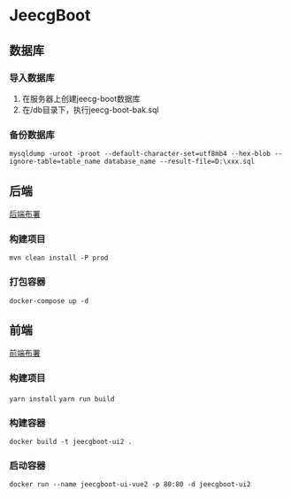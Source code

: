 # JeecgBoot

## 数据库

### 导入数据库
1. 在服务器上创建jeecg-boot数据库
2. 在/db目录下，执行jeecg-boot-bak.sql

### 备份数据库
`mysqldump -uroot -proot --default-character-set=utf8mb4 --hex-blob --ignore-table=table_name database_name --result-file=D:\xxx.sql`

## 后端
[后端布署]([http://doc.jeecg.com/3043612](http://doc.jeecg.com/2043886))
### 构建项目
`mvn clean install -P prod`
### 打包容器
`docker-compose up -d`

## 前端
[前端布署](http://doc.jeecg.com/3043612)

### 构建项目
`yarn install`
`yarn run build`
### 构建容器
`docker build -t jeecgboot-ui2 .`
### 启动容器
`docker run --name jeecgboot-ui-vue2 -p 80:80 -d jeecgboot-ui2`
